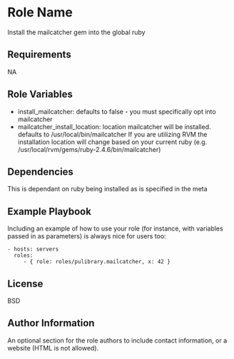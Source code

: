 Role Name
=========

Install the mailcatcher gem into the global ruby

Requirements
------------

NA

Role Variables
--------------

* install_mailcatcher: defaults to false - you must specifically opt into mailcatcher
* mailcatcher_install_location: location mailcatcher will be installed. defaults to /usr/local/bin/mailcatcher If you are utilizing RVM the installation location will change based on your current ruby (e.g. /usr/local/rvm/gems/ruby-2.4.6/bin/mailcatcher)

Dependencies
------------

This is dependant on ruby being installed as is specified in the meta

Example Playbook
----------------

Including an example of how to use your role (for instance, with variables
passed in as parameters) is always nice for users too:

    - hosts: servers
      roles:
         - { role: roles/pulibrary.mailcatcher, x: 42 }

License
-------

BSD

Author Information
------------------

An optional section for the role authors to include contact information, or a
website (HTML is not allowed).
